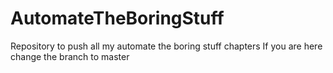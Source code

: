 # AutomateTheBoringStuff
Repository to push all my automate the boring stuff chapters
If you are here change the branch to master
